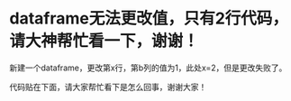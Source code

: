 # dataframe无法更改值，只有2行代码，请大神帮忙看一下，谢谢！

新建一个dataframe，更改第x行，第b列的值为1，此处x=2，但是更改失败了。

代码贴在下面，请大家帮忙看下是怎么回事，谢谢大家！